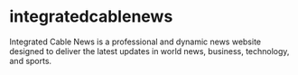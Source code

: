 # integratedcablenews
Integrated Cable News is a professional and dynamic news website designed to deliver the latest updates in world news, business, technology, and sports.
